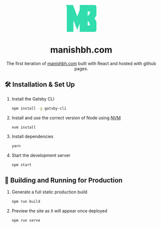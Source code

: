 <div align="center">
  <img alt="Logo" src="https://github.com/manish-bhandari/portfolio-website/blob/main/public/assets/mb-logo.svg" width="100" />
</div>
<h1 align="center">
  manishbh.com
</h1>
<p align="center">
  The first iteration of <a href="https://manishbh.com.com" target="_blank">manishbh.com</a> built with React and hosted with github pages.
</p>


## 🛠 Installation & Set Up

1. Install the Gatsby CLI

   ```sh
   npm install -g gatsby-cli
   ```

2. Install and use the correct version of Node using [NVM](https://github.com/nvm-sh/nvm)

   ```sh
   nvm install
   ```

3. Install dependencies

   ```sh
   yarn
   ```

4. Start the development server

   ```sh
   npm start
   ```

## 🚀 Building and Running for Production

1. Generate a full static production build

   ```sh
   npm run build
   ```

1. Preview the site as it will appear once deployed

   ```sh
   npm run serve
   ```

